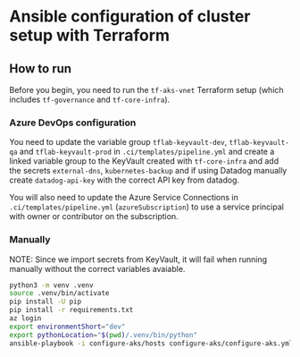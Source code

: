 # Ansible configuration of cluster setup with Terraform

## How to run

Before you begin, you need to run the `tf-aks-vnet` Terraform setup (which includes `tf-governance` and `tf-core-infra`).

### Azure DevOps configuration

You need to update the variable group `tflab-keyvault-dev`, `tflab-keyvault-qa` and `tflab-keyvault-prod` in `.ci/templates/pipeline.yml` and create a linked variable group to the KeyVault created with `tf-core-infra` and add the secrets `external-dns`, `kubernetes-backup` and if using Datadog manually create `datadog-api-key` with the correct API key from datadog.

You will also need to update the Azure Service Connections in `.ci/templates/pipeline.yml` (`azureSubscription`) to use a service principal with owner or contributor on the subscription.

### Manually

NOTE: Since we import secrets from KeyVault, it will fail when running manually without the correct variables avaiable.

```bash
python3 -m venv .venv
source .venv/bin/activate
pip install -U pip
pip install -r requirements.txt
az login
export environmentShort="dev"
export pythonLocation="$(pwd)/.venv/bin/python"
ansible-playbook -i configure-aks/hosts configure-aks/configure-aks.yml -e "environmentShort=${environmentShort}" -e "ansible_python_interpreter=${pythonLocation}" --flush-cache
```
